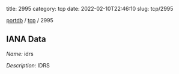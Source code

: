 title: 2995
category: tcp
date: 2022-02-10T22:46:10
slug: tcp/2995

[portdb](/) / [tcp](/category/tcp.html) / 2995


## IANA Data

_Name:_ idrs

_Description:_ IDRS


